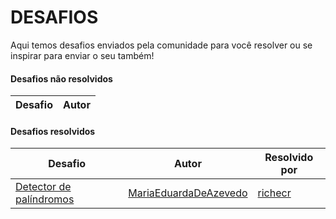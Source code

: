 # DESAFIOS
Aqui temos desafios enviados pela comunidade para você resolver ou se inspirar para enviar o seu também!

#### Desafios não resolvidos
Desafio|Autor
----------|--------

#### Desafios resolvidos
Desafio|Autor|Resolvido por
----------|--------|-----------------
[Detector de palíndromos](./detector-de-palindromos)|[MariaEduardaDeAzevedo](https://github.com/MariaEduardaDeAzevedo)|[richecr](https://github.com/richecr)
